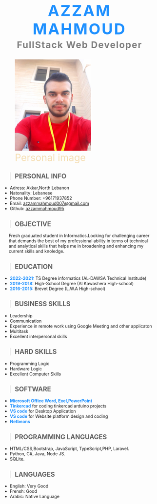 <h1 style="font-size: 50px; text-align:center; color:dodgerblue; letter-spacing: 4px">AZZAM MAHMOUD</h1>
<h3 style="font-size:30px; text-align:center; color: gray; margin-top:-30px;letter-spacing: 2px ">FullStack Web Developer</h3>
<figure>
    <img src="./cv_img.jpg" width="250" height="300">
    <figcaption style="font-size: 2rem; color: wheat">Personal image</figcaption>
</figure>

> ## PERSONAL INFO
* Adress: Akkar,North Lebanon
* Natonality: Lebanese
* Phone Number: +96171937852
* Email: azzammahmoud007@gmail.com
* Github: [azzammahmoud95](https://github.com/azzammahmoud95)

>## OBJECTIVE 

 <p style="margin-left:20px">Fresh graduated student in Informatics.Looking for challenging career that demands the best of my professional ability in terms of technical<br> and analytical skills that helps me in broadening and enhancing my current skills and knoledge.</p>


>## EDUCATION
* <span style="color:dodgerblue; font-weight: 700;font-family:,sansserif">2022-2021:</span> TS Degree informatics (AL-DAWSA Technical Institude)
* <span style="color:dodgerblue; font-weight: 700;font-family:,sansserif">2019-2018:</span> High-School Degree (Al Kawashera High-school)
* <span style="color:dodgerblue; font-weight: 700;font-family:,sansserif">2016-2015:</span> Brevet Degree (L.W.A High-school)

>## BUSINESS SKILLS
* Leadership
* Communication
* Experience in remote work using Google Meeting and other applicaton
* Multitask
* Excellent interpersonal skills

>## HARD SKILLS
* Programming Logic
* Hardware Logic
* Excellent Computer Skills

>## SOFTWARE
* <span style="color:dodgerblue; font-weight: 700;font-family:,sansserif">Microsoft Office Word, Exel,PowerPoint</span>
* <span style="color:dodgerblue; font-weight: 700;font-family:,sansserif">Tinkercad</span> for coding tinkercad arduino projects
*  <span style="color:dodgerblue; font-weight: 700;font-family:,sansserif">VS code</span> for Desktop Application
* <span style="color:dodgerblue; font-weight: 700;font-family:,sansserif">VS code</span> for Website platform design and coding
*  <span style="color:dodgerblue; font-weight: 700;font-family:,sansserif">Netbeans</span>

>## PROGRAMMING LANGUAGES
* HTML/CSS,Bootstrap, JavaScript, TypeScript,PHP, Laravel.
* Python, C#, Java, Node JS.
* SQLite.

>## LANGUAGES
* English: Very Good
* Frensh: Good
* Arabic: Native Language




